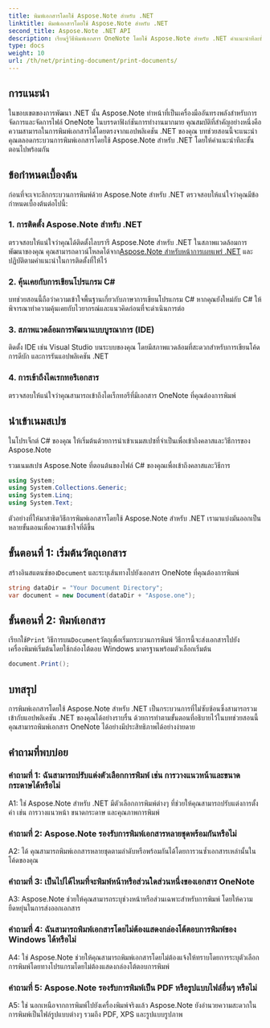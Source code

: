 ```yaml
---
title: พิมพ์เอกสารโดยใช้ Aspose.Note สำหรับ .NET
linktitle: พิมพ์เอกสารโดยใช้ Aspose.Note สำหรับ .NET
second_title: Aspose.Note .NET API
description: เรียนรู้วิธีพิมพ์เอกสาร OneNote โดยใช้ Aspose.Note สำหรับ .NET คำแนะนำทีละขั้นตอนสำหรับการผสานรวมเข้ากับแอปพลิเคชัน .NET ของคุณอย่างราบรื่น
type: docs
weight: 10
url: /th/net/printing-document/print-documents/
---
```

## การแนะนำ

ในขอบเขตของการพัฒนา .NET นั้น Aspose.Note ทำหน้าที่เป็นเครื่องมืออันทรงพลังสำหรับการจัดการและจัดการไฟล์ OneNote ในบรรดาฟังก์ชันการทำงานมากมาย คุณสมบัติที่สำคัญอย่างหนึ่งคือความสามารถในการพิมพ์เอกสารได้โดยตรงจากแอปพลิเคชัน .NET ของคุณ บทช่วยสอนนี้จะแนะนำคุณตลอดกระบวนการพิมพ์เอกสารโดยใช้ Aspose.Note สำหรับ .NET โดยให้คำแนะนำทีละขั้นตอนไปพร้อมกัน

## ข้อกำหนดเบื้องต้น

ก่อนที่จะเจาะลึกกระบวนการพิมพ์ด้วย Aspose.Note สำหรับ .NET ตรวจสอบให้แน่ใจว่าคุณมีข้อกำหนดเบื้องต้นต่อไปนี้:

### 1. การติดตั้ง Aspose.Note สำหรับ .NET

 ตรวจสอบให้แน่ใจว่าคุณได้ติดตั้งไลบรารี Aspose.Note สำหรับ .NET ในสภาพแวดล้อมการพัฒนาของคุณ คุณสามารถดาวน์โหลดได้จาก[Aspose.Note สำหรับหน้าการเผยแพร่ .NET](https://releases.aspose.com/note/net/) และปฏิบัติตามคำแนะนำในการติดตั้งที่ให้ไว้

### 2. คุ้นเคยกับการเขียนโปรแกรม C#

บทช่วยสอนนี้ถือว่าความเข้าใจพื้นฐานเกี่ยวกับภาษาการเขียนโปรแกรม C# หากคุณยังใหม่กับ C# ให้พิจารณาทำความคุ้นเคยกับไวยากรณ์และแนวคิดก่อนที่จะดำเนินการต่อ

### 3. สภาพแวดล้อมการพัฒนาแบบบูรณาการ (IDE)

ติดตั้ง IDE เช่น Visual Studio บนระบบของคุณ โดยมีสภาพแวดล้อมที่สะดวกสำหรับการเขียนโค้ด การดีบัก และการรันแอปพลิเคชัน .NET

### 4. การเข้าถึงไดเรกทอรีเอกสาร

ตรวจสอบให้แน่ใจว่าคุณสามารถเข้าถึงไดเร็กทอรีที่มีเอกสาร OneNote ที่คุณต้องการพิมพ์

## นำเข้าเนมสเปซ

ในโปรเจ็กต์ C# ของคุณ ให้เริ่มต้นด้วยการนำเข้าเนมสเปซที่จำเป็นเพื่อเข้าถึงคลาสและวิธีการของ Aspose.Note

รวมเนมสเปซ Aspose.Note ที่ตอนต้นของไฟล์ C# ของคุณเพื่อเข้าถึงคลาสและวิธีการ

```csharp
using System;
using System.Collections.Generic;
using System.Linq;
using System.Text;
```

ตัวอย่างที่ให้มาสาธิตวิธีการพิมพ์เอกสารโดยใช้ Aspose.Note สำหรับ .NET เรามาแบ่งมันออกเป็นหลายขั้นตอนเพื่อความเข้าใจที่ดีขึ้น

## ขั้นตอนที่ 1: เริ่มต้นวัตถุเอกสาร

 สร้างอินสแตนซ์ของ`Document` และระบุเส้นทางไปยังเอกสาร OneNote ที่คุณต้องการพิมพ์

```csharp
string dataDir = "Your Document Directory";
var document = new Document(dataDir + "Aspose.one");
```

## ขั้นตอนที่ 2: พิมพ์เอกสาร

 เรียกใช้`Print` วิธีการบน`Document`วัตถุเพื่อเริ่มกระบวนการพิมพ์ วิธีการนี้จะส่งเอกสารไปยังเครื่องพิมพ์เริ่มต้นโดยใช้กล่องโต้ตอบ Windows มาตรฐานพร้อมตัวเลือกเริ่มต้น

```csharp
document.Print();
```

## บทสรุป

การพิมพ์เอกสารโดยใช้ Aspose.Note สำหรับ .NET เป็นกระบวนการที่ไม่ซับซ้อนซึ่งสามารถรวมเข้ากับแอปพลิเคชัน .NET ของคุณได้อย่างราบรื่น ด้วยการทำตามขั้นตอนที่อธิบายไว้ในบทช่วยสอนนี้ คุณสามารถพิมพ์เอกสาร OneNote ได้อย่างมีประสิทธิภาพได้อย่างง่ายดาย

## คำถามที่พบบ่อย

### คำถามที่ 1: ฉันสามารถปรับแต่งตัวเลือกการพิมพ์ เช่น การวางแนวหน้าและขนาดกระดาษได้หรือไม่

A1: ใช่ Aspose.Note สำหรับ .NET มีตัวเลือกการพิมพ์ต่างๆ ที่ช่วยให้คุณสามารถปรับแต่งการตั้งค่า เช่น การวางแนวหน้า ขนาดกระดาษ และคุณภาพการพิมพ์

### คำถามที่ 2: Aspose.Note รองรับการพิมพ์เอกสารหลายชุดพร้อมกันหรือไม่

A2: ได้ คุณสามารถพิมพ์เอกสารหลายชุดตามลำดับหรือพร้อมกันได้โดยการวนซ้ำเอกสารเหล่านั้นในโค้ดของคุณ

### คำถามที่ 3: เป็นไปได้ไหมที่จะพิมพ์หน้าหรือส่วนใดส่วนหนึ่งของเอกสาร OneNote

A3: Aspose.Note ช่วยให้คุณสามารถระบุช่วงหน้าหรือส่วนเฉพาะสำหรับการพิมพ์ โดยให้ความยืดหยุ่นในการส่งออกเอกสาร

### คำถามที่ 4: ฉันสามารถพิมพ์เอกสารโดยไม่ต้องแสดงกล่องโต้ตอบการพิมพ์ของ Windows ได้หรือไม่

A4: ใช่ Aspose.Note ช่วยให้คุณสามารถพิมพ์เอกสารโดยไม่ต้องแจ้งให้ทราบโดยการระบุตัวเลือกการพิมพ์โดยทางโปรแกรมโดยไม่ต้องแสดงกล่องโต้ตอบการพิมพ์

### คำถามที่ 5: Aspose.Note รองรับการพิมพ์เป็น PDF หรือรูปแบบไฟล์อื่นๆ หรือไม่

A5: ใช่ นอกเหนือจากการพิมพ์ไปยังเครื่องพิมพ์จริงแล้ว Aspose.Note ยังอำนวยความสะดวกในการพิมพ์เป็นไฟล์รูปแบบต่างๆ รวมถึง PDF, XPS และรูปแบบรูปภาพ
